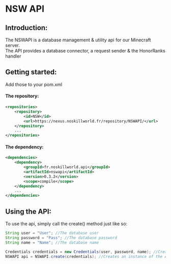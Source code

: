 # NSW API

## Introduction:

The NSWAPI is a database management & utility api for our Minecraft server. <br>
The API provides a database connector, a request sender & the HonorRanks handler

## Getting started:

Add those to your pom.xml
#### The repository:
```xml
<repositories>
    <repository>
        <id>NSW</id>
        <url>https://nexus.noskillworld.fr/repository/NSWAPI/</url>
    </repository>
    ...
</repositories>
```

#### The dependency:
```xml
<dependencies>
    <dependency>
        <groupId>fr.noskillworld.api</groupId>
        <artifactId>nswapi</artifactId>
        <version>0.3.2</version>
        <scope>compile</scope>
    </dependency>
    ...
</dependencies>
```

## Using the API:

To use the api, simply call the create() method just like so:
```java
String user = "User"; //The database user
String password = "Pass"; //The database password
String name = "Name"; //The database name

Credentials credentials = new Credentials(user, password, name); //Creates credentials
NSWAPI api = NSWAPI.create(credentials); //Creates an instance of the API
```
